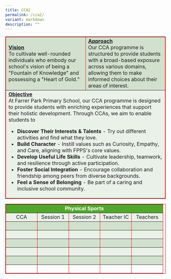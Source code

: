 ```yaml
---
title: CCA2
permalink: /cca2/
variant: markdown
description: ""
---
```

<table border="1" style="width: 100%; border-collapse: collapse; border-style: solid; border-color: red;">
<tbody>
<tr>
<td bgcolor="d2e1ce" style="width: 50%;"><span style="text-decoration: underline;"><strong>Vision</strong></span><br>
To cultivate well-rounded individuals who embody our school's vision of being a "Fountain of Knowledge" and possessing a "Heart of Gold."
</td>
<td bgcolor="d2e1ce" style="width: 50%;"><span style="text-decoration: underline;"><strong>Approach</strong></span><br>
Our CCA programme is structured to provide students with a broad-based exposure across various domains, allowing them to make informed choices about their areas of interest.
</td>
</tr>
<tr>
<td bgcolor="eaf1e9" colspan="2" style="width: 100%; border-style: solid;"><span style="text-decoration: underline;"><strong>Objective</strong></span><br>
At Farrer Park Primary School, our CCA programme is designed to provide students with enriching experiences that support their holistic development. Through CCAs, we aim to enable students to
	
* **Discover Their Interests &amp; Talents** - Try out different activities and find what they love.
* **Build Character** - Instill values such as Curiosity, Empathy, and Care, aligning with FPPS's core values. 
* **Develop Useful Life Skills** - Cultivate leadership, teamwork, and resilience through active participation. 	
* **Foster Social Integration** -  Encourage collaboration and friendship among peers from diverse backgrounds.	
* **Feel a Sense of Belonging** - Be part of a caring and inclusive school community.	
</td>
</tr>
</tbody>
</table>

<table border="1" style="width: 100%; border-collapse: collapse; border-style: solid; border-color: red;">
<tbody>
<tr>
<td bgcolor="51a72c" colspan="5" style="width: 20%; text-align: center;"><span style="color: #ffffff;"><strong>Physical Sports</strong></span></td>
</tr>
<tr bgcolor="eaf1e9">
<td style="width: 20%; text-align: center;">CCA</td>
<td style="width: 20%; text-align: center;">Session 1</td>
<td style="width: 20%; text-align: center;">Session 2</td>
<td style="width: 20%; text-align: center;">Teacher IC</td>
<td style="width: 20%; text-align: center;">Teachers</td>
</tr>
<tr bgcolor="d2e1ce">
<td style="width: 20%;">&nbsp;</td>
<td style="width: 20%;">&nbsp;</td>
<td style="width: 20%;">&nbsp;</td>
<td style="width: 20%;">&nbsp;</td>
<td style="width: 20%;">&nbsp;</td>
</tr>
<tr bgcolor="eaf1e9">
<td style="width: 20%;">&nbsp;</td>
<td style="width: 20%;">&nbsp;</td>
<td style="width: 20%;">&nbsp;</td>
<td style="width: 20%;">&nbsp;</td>
<td style="width: 20%;">&nbsp;</td>
</tr>
<tr bgcolor="d2e1ce">
<td style="width: 20%;">&nbsp;</td>
<td style="width: 20%;">&nbsp;</td>
<td style="width: 20%;">&nbsp;</td>
<td style="width: 20%;">&nbsp;</td>
<td style="width: 20%;">&nbsp;</td>
</tr>
<tr bgcolor="eaf1e9">
<td style="width: 20%;">&nbsp;</td>
<td style="width: 20%;">&nbsp;</td>
<td style="width: 20%;">&nbsp;</td>
<td style="width: 20%;">&nbsp;</td>
<td style="width: 20%;">&nbsp;</td>
</tr>
<tr bgcolor="d2e1ce">
<td style="width: 20%;">&nbsp;</td>
<td style="width: 20%;">&nbsp;</td>
<td style="width: 20%;">&nbsp;</td>
<td style="width: 20%;">&nbsp;</td>
<td style="width: 20%;">&nbsp;</td>
</tr>
<tr>
<td style="width: 20%;">&nbsp;</td>
<td style="width: 20%;">&nbsp;</td>
<td style="width: 20%;">&nbsp;</td>
<td style="width: 20%;">&nbsp;</td>
<td style="width: 20%;">&nbsp;</td>
</tr>
</tbody>
</table>